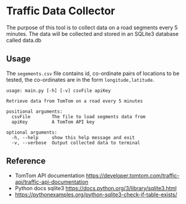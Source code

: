 # Traffic Data Collector
The purpose of this tool is to collect data on a road segments every 5 minutes.
The data will be collected and stored in an SQLite3 database called data.db


## Usage
The `segements.csv` file contains id, co-ordinate pairs of locations to be tested, the co-ordinates are in the form `longitude,latitude`.


```
usage: main.py [-h] [-v] csvFile apiKey

Retrieve data from TomTom on a road every 5 minutes

positional arguments:
  csvFile        The file to load segments data from
  apiKey         A TomTom API key

optional arguments:
  -h, --help     show this help message and exit
  -v, --verbose  Output collected data to terminal
```



## Reference 
- TomTom API documentation 
https://developer.tomtom.com/traffic-api/traffic-api-documentation
- Python docs sqlite3 https://docs.python.org/3/library/sqlite3.html
- https://pythonexamples.org/python-sqlite3-check-if-table-exists/